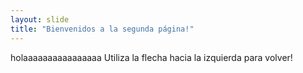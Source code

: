 ```yaml
---
layout: slide
title: "Bienvenidos a la segunda página!"
---
```

holaaaaaaaaaaaaaaaa
Utiliza la flecha hacia la izquierda para volver!
